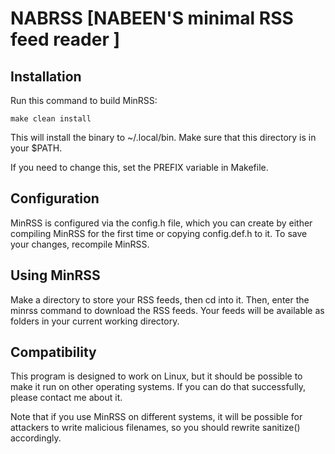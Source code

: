 NABRSS [NABEEN'S minimal RSS feed reader ]
======
Installation
------------
Run this command to build MinRSS:

	make clean install

This will install the binary to ~/.local/bin. Make sure that this directory is
in your $PATH.

If you need to change this, set the PREFIX variable in Makefile.

Configuration
-------------
MinRSS is configured via the config.h file, which you can create by
either compiling MinRSS for the first time or copying config.def.h
to it. To save your changes, recompile MinRSS.

Using MinRSS
------------
Make a directory to store your RSS feeds, then cd into it. Then, enter 
the minrss command to download the RSS feeds. Your feeds will be 
available as folders in your current working directory.

Compatibility
-------------
This program is designed to work on Linux, but it should be possible
to make it run on other operating systems. If you can do that
successfully, please contact me about it.

Note that if you use MinRSS on different systems, it will be possible for
attackers to write malicious filenames, so you should rewrite sanitize()
accordingly.
